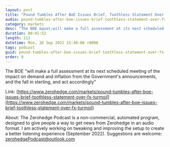 ```yaml
---
layout: post
title: "Pound Tumbles After BoE Issues Brief, Toothless Statement Over FX Turmoil"
audio: pound-tumbles-after-boe-issues-brief-toothless-statement-over-fx-turmoil-0
category: markets
desc: "The BOE &quot;will make a full assessment at its next scheduled meeting of the impact on demand and inflation from the Government's announcements, and the fall in sterling, and act accordingly&quot;"
duration: 00:01:53
length: 113
datetime: Mon, 26 Sep 2022 15:40:00 +0000
tags: podcast
guid: pound-tumbles-after-boe-issues-brief-toothless-statement-over-fx-turmoil-0
order: 0
---
```

The BOE &quot;will make a full assessment at its next scheduled meeting of the impact on demand and inflation from the Government's announcements, and the fall in sterling, and act accordingly&quot;

Link: [https://www.zerohedge.com/markets/pound-tumbles-after-boe-issues-brief-toothless-statement-over-fx-turmoil](https://www.zerohedge.com/markets/pound-tumbles-after-boe-issues-brief-toothless-statement-over-fx-turmoil)

About: The Zerohedge Podcast is a non-commercial, automated program, designed to give people a way to get news from Zerohedge in an audio format.  I am actively working on tweaking and improving the setup to create a better listening experience (September 2022).  Suggestions are welcome: [zerohedgePodcast@outlook.com](mailto:zerohedgePodcast@outlook.com)